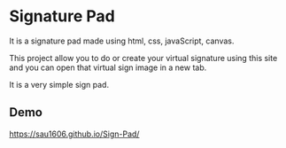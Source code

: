 
# Signature Pad

It is a signature pad made using html, css, javaScript, canvas.


This project allow you to do or create your virtual signature using this site and you can open that virtual sign image in a new tab.

It is a very simple sign pad.

## Demo

https://sau1606.github.io/Sign-Pad/

